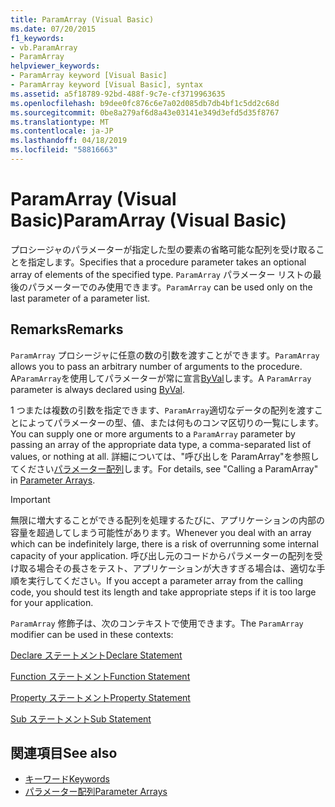 ```yaml
---
title: ParamArray (Visual Basic)
ms.date: 07/20/2015
f1_keywords:
- vb.ParamArray
- ParamArray
helpviewer_keywords:
- ParamArray keyword [Visual Basic]
- ParamArray keyword [Visual Basic], syntax
ms.assetid: a5f18789-92bd-488f-9c7e-cf3719963635
ms.openlocfilehash: b9dee0fc876c6e7a02d085db7db4bf1c5dd2c68d
ms.sourcegitcommit: 0be8a279af6d8a43e03141e349d3efd5d35f8767
ms.translationtype: MT
ms.contentlocale: ja-JP
ms.lasthandoff: 04/18/2019
ms.locfileid: "58816663"
---
```

# <a name="paramarray-visual-basic"></a><span data-ttu-id="b7514-102">ParamArray (Visual Basic)</span><span class="sxs-lookup"><span data-stu-id="b7514-102">ParamArray (Visual Basic)</span></span>
<span data-ttu-id="b7514-103">プロシージャのパラメーターが指定した型の要素の省略可能な配列を受け取ることを指定します。</span><span class="sxs-lookup"><span data-stu-id="b7514-103">Specifies that a procedure parameter takes an optional array of elements of the specified type.</span></span> <span data-ttu-id="b7514-104">`ParamArray` パラメーター リストの最後のパラメーターでのみ使用できます。</span><span class="sxs-lookup"><span data-stu-id="b7514-104">`ParamArray` can be used only on the last parameter of a parameter list.</span></span>  
  
## <a name="remarks"></a><span data-ttu-id="b7514-105">Remarks</span><span class="sxs-lookup"><span data-stu-id="b7514-105">Remarks</span></span>  
 <span data-ttu-id="b7514-106">`ParamArray` プロシージャに任意の数の引数を渡すことができます。</span><span class="sxs-lookup"><span data-stu-id="b7514-106">`ParamArray` allows you to pass an arbitrary number of arguments to the procedure.</span></span> <span data-ttu-id="b7514-107">A`ParamArray`を使用してパラメーターが常に宣言[ByVal](../../../visual-basic/language-reference/modifiers/byval.md)します。</span><span class="sxs-lookup"><span data-stu-id="b7514-107">A `ParamArray` parameter is always declared using [ByVal](../../../visual-basic/language-reference/modifiers/byval.md).</span></span>  
  
 <span data-ttu-id="b7514-108">1 つまたは複数の引数を指定できます、`ParamArray`適切なデータの配列を渡すことによってパラメーターの型、値、または何ものコンマ区切りの一覧にします。</span><span class="sxs-lookup"><span data-stu-id="b7514-108">You can supply one or more arguments to a `ParamArray` parameter by passing an array of the appropriate data type, a comma-separated list of values, or nothing at all.</span></span> <span data-ttu-id="b7514-109">詳細については、"呼び出しを ParamArray"を参照してください[パラメーター配列](../../../visual-basic/programming-guide/language-features/procedures/parameter-arrays.md)します。</span><span class="sxs-lookup"><span data-stu-id="b7514-109">For details, see "Calling a ParamArray" in [Parameter Arrays](../../../visual-basic/programming-guide/language-features/procedures/parameter-arrays.md).</span></span>  
  
> [!IMPORTANT]
>  <span data-ttu-id="b7514-110">無限に増大することができる配列を処理するたびに、アプリケーションの内部の容量を超過してしまう可能性があります。</span><span class="sxs-lookup"><span data-stu-id="b7514-110">Whenever you deal with an array which can be indefinitely large, there is a risk of overrunning some internal capacity of your application.</span></span> <span data-ttu-id="b7514-111">呼び出し元のコードからパラメーターの配列を受け取る場合その長さをテスト、アプリケーションが大きすぎる場合は、適切な手順を実行してください。</span><span class="sxs-lookup"><span data-stu-id="b7514-111">If you accept a parameter array from the calling code, you should test its length and take appropriate steps if it is too large for your application.</span></span>  
  
 <span data-ttu-id="b7514-112">`ParamArray` 修飾子は、次のコンテキストで使用できます。</span><span class="sxs-lookup"><span data-stu-id="b7514-112">The `ParamArray` modifier can be used in these contexts:</span></span>  
  
 [<span data-ttu-id="b7514-113">Declare ステートメント</span><span class="sxs-lookup"><span data-stu-id="b7514-113">Declare Statement</span></span>](../../../visual-basic/language-reference/statements/declare-statement.md)  
  
 [<span data-ttu-id="b7514-114">Function ステートメント</span><span class="sxs-lookup"><span data-stu-id="b7514-114">Function Statement</span></span>](../../../visual-basic/language-reference/statements/function-statement.md)  
  
 [<span data-ttu-id="b7514-115">Property ステートメント</span><span class="sxs-lookup"><span data-stu-id="b7514-115">Property Statement</span></span>](../../../visual-basic/language-reference/statements/property-statement.md)  
  
 [<span data-ttu-id="b7514-116">Sub ステートメント</span><span class="sxs-lookup"><span data-stu-id="b7514-116">Sub Statement</span></span>](../../../visual-basic/language-reference/statements/sub-statement.md)  
  
## <a name="see-also"></a><span data-ttu-id="b7514-117">関連項目</span><span class="sxs-lookup"><span data-stu-id="b7514-117">See also</span></span>

- [<span data-ttu-id="b7514-118">キーワード</span><span class="sxs-lookup"><span data-stu-id="b7514-118">Keywords</span></span>](../../../visual-basic/language-reference/keywords/index.md)
- [<span data-ttu-id="b7514-119">パラメーター配列</span><span class="sxs-lookup"><span data-stu-id="b7514-119">Parameter Arrays</span></span>](../../../visual-basic/programming-guide/language-features/procedures/parameter-arrays.md)
